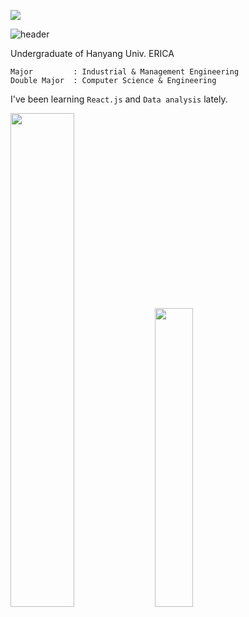 
<p  align="left">
  <img src="https://hits.seeyoufarm.com/api/count/incr/badge.svg?url=https%3A%2F%2Fgithub.com%2FYusunPark&count_bg=%23F5D99E&title_bg=%23B1C6A2&icon=minds.svg&icon_color=%23867D7D&title=hits&edge_flat=false">
</p>

![header](https://capsule-render.vercel.app/api?type=waving&color=gradient&section=header&height=270&section=header&text=Yusun%20Park&fontSize=90&fontAlignY=45&animation=fadeIn)

Undergraduate of Hanyang Univ. ERICA

```
Major         : Industrial & Management Engineering  
Double Major  : Computer Science & Engineering   
```

I've been learning `React.js` and `Data analysis` lately.


  <p>
  <img src="https://github-readme-stats.vercel.app/api?username=YusunPark" width="45%">
  <img src="http://mazassumnida.wtf/api/v2/generate_badge?boj=solarpy&cache=c" width="35%">
</p>


<!-- 
It is my portfolio : [![Portfolio](http://img.shields.io/badge/-Portfolio-green?style=flat-square&link=https://www.notion.so/yusunpark/Portfolio-10e84c4943e54f9dbfd2b2b14acde424)](https://www.notion.so/yusunpark/Portfolio-10e84c4943e54f9dbfd2b2b14acde424) 




**YusunPark/YusunPark** is a ✨ _special_ ✨ repository because its `README.md` (this file) appears on your GitHub profile.

Here are some ideas to get you started:

- 🔭 I’m currently working on ...
- 🌱 I’m currently learning ...
- 👯 I’m looking to collaborate on ...
- 🤔 I’m looking for help with ...
- 💬 Ask me about ...
- 📫 How to reach me: ...
- 😄 Pronouns: ...
- ⚡ Fun fact: ...
-->
